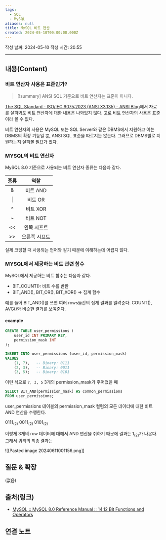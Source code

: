 ```yaml
---
tags:
  - SQL
  - MySQL
aliases: null
title: MySQL 비트 연산
created: 2024-05-10T00:00:00.000Z
---
```

작성 날짜: 2024-05-10
작성 시간: 20:55



----
## 내용(Content)

### 비트 연산자 사용은 표준인가?

>[!summary]
> ANSI SQL 기준으로 비트 연산자는 표준이 아니다.

[The SQL Standard - ISO/IEC 9075:2023 (ANSI X3.135) - ANSI Blog](https://blog.ansi.org/sql-standard-iso-iec-9075-2023-ansi-x3-135/)에서 자료를 살펴봐도 비트 연산자에 대한 내용은 나와있지 않다. 고로 비트 연산자의 사용은 표준이라 볼 수 없다.

비트 연산자의 사용은 MySQL 또는 SQL Server와 같은 DBMS에서 지원하고 이는 DBMS의 확장 기능일 뿐, ANSI SQL 표준을 따르지는 않는다. 그러므로 DBMS별로 지원하는지 살펴볼 필요가 있다.

### MYSQL의 비트 연산자

MySQL 8.0 기준으로 사용되는 비트 연산자 종류는 다음과 같다.


| 종류  |   역할    |
| :-: | :-----: |
|  &  | 비트 AND  |
| \|  |  비트 OR  |
|  ^  | 비트 XOR  |
|  ~  | 비트 NOT  |
| <<  | 왼쪽 시프트  |
| >>  | 오른쪽 시프트 |

실제 코딩할 때 사용되는 언어와 같기 때문에 이해하는데 어렵지 않다.

### MYSQL에서 제공하는 비트 관련 함수

MySQL에서 제공하는 비트 함수는 다음과 같다.

- BIT_COUNT(): 비트 수를 반환
- BIT_AND(), BIT_OR(), BIT_XOR() => 집계 함수

예를 들어 BIT_AND()를 쓰면 여러 rows들간의 집계 결과를 알려준다. COUNT(), AVG()와 비슷한 결과를 보여준다.

#### example

```sql
CREATE TABLE user_permissions (
    user_id INT PRIMARY KEY,
    permission_mask INT
);
```

```sql
INSERT INTO user_permissions (user_id, permission_mask)
VALUES
    (1, 7),   -- Binary: 0111
    (2, 3),   -- Binary: 0011
    (3, 5);   -- Binary: 0101
```

이런 식으로  `7, 3, 5` 3개의 permission_mask가 주어졌을 때

```sql
SELECT BIT_AND(permission_mask) AS common_permissions
FROM user_permissions;
```

user_permissions 테이블의 permission_mask 컬럼의 모든 데이터에 대한 비트 AND 연산을 수행한다.

$0111_{(2)}$
$0011_{(2)}$
$0101_{(2)}$

이렇게 3개의 row 데이터에 대해서 AND 연산을 취하기 때문에 결과는 $1_{(2)}$가 나온다.  그래서 쿼리의 최종 결과는 

![[Pasted image 20240611001156.png]]



## 질문 & 확장

(없음)

## 출처(링크)

- [MySQL :: MySQL 8.0 Reference Manual :: 14.12 Bit Functions and Operators](https://dev.mysql.com/doc/refman/8.0/en/bit-functions.html)

## 연결 노트

